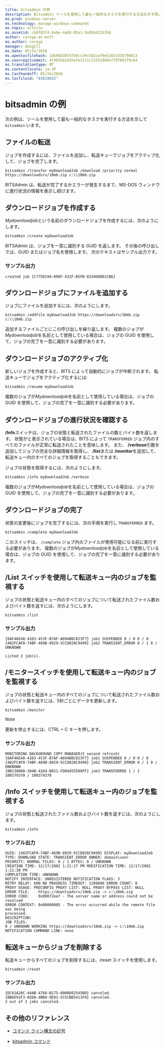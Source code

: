 ```yaml
---
title: bitsadmin の例
description: Bitsadmin ツールを使用して最も一般的なタスクを実行する方法を示す例。
ms.prod: windows-server
ms.technology: manage-windows-commands
ms.topic: article
ms.assetid: cb8f8374-ba6e-4a68-85a1-9a95b8215354
author: coreyp-at-msft
ms.author: coreyp
manager: dongill
ms.date: 05/31/2018
ms.openlocfilehash: 1db9dd387d7b9cc39c582ce79e5163c83579b613
ms.sourcegitcommit: 4f407b82435afe3111c215510b0ef797863f9cb4
ms.translationtype: MT
ms.contentlocale: ja-JP
ms.lasthandoff: 05/24/2020
ms.locfileid: "83819632"
---
```

# <a name="bitsadmin-examples"></a>bitsadmin の例

次の例は、ツールを使用して最も一般的なタスクを実行する方法を示して `bitsadmin` います。

## <a name="transfer-a-file"></a>ファイルの転送

ジョブを作成するには、ファイルを追加し、転送キューでジョブをアクティブ化して、ジョブを完了します。

`bitsadmin /transfer myDownloadJob /download /priority normal https://downloadsrv/10mb.zip c:\\10mb.zip`

BITSAdmin は、転送が完了するかエラーが発生するまで、MS-DOS ウィンドウに進行状況の情報を表示し続けます。

## <a name="create-a-download-job"></a>ダウンロードジョブを作成する

*Mydownloadjob*という名前のダウンロードジョブを作成するには、次のようにします。

```
bitsadmin /create myDownloadJob
```

BITSAdmin は、ジョブを一意に識別する GUID を返します。 その後の呼び出しでは、GUID またはジョブ名を使用します。 次のテキストはサンプル出力です。

### <a name="sample-output"></a>サンプル出力

`created job {C775D194-090F-431F-B5FB-8334D00D1CB6}`

## <a name="add-files-to-the-download-job"></a>ダウンロードジョブにファイルを追加する

ジョブにファイルを追加するには、次のようにします。

```
bitsadmin /addfile myDownloadJob https://downloadsrv/10mb.zip c:\\10mb.zip
```

追加するファイルごとにこの呼び出しを繰り返します。 複数のジョブが*Mydownloadjob*を名前として使用している場合は、ジョブの GUID を使用して、ジョブの完了を一意に識別する必要があります。

## <a name="activate-the-download-job"></a>ダウンロードジョブのアクティブ化

新しいジョブを作成すると、BITS によって自動的にジョブが中断されます。 転送キューでジョブをアクティブ化するには:

```
bitsadmin /resume myDownloadJob
```

複数のジョブが*Mydownloadjob*を名前として使用している場合は、ジョブの GUID を使用して、ジョブの完了を一意に識別する必要があります。

## <a name="determine-the-progress-of-the-download-job"></a>ダウンロードジョブの進行状況を確認する

**/Info**スイッチは、ジョブの状態と転送されたファイルの数とバイト数を返します。 状態がと表示されている場合は、BITS によって `TRANSFERRED` ジョブ内のすべてのファイルが正常に転送されたことを意味します。 また、 **/verbose**引数を追加してジョブの完全な詳細情報を取得し、 **/list**または **/monitor**を追加して、転送キュー内のすべてのジョブを取得することもできます。

ジョブの状態を取得するには、次のようにします。

```
bitsadmin /info myDownloadJob /verbose
```

複数のジョブが*Mydownloadjob*を名前として使用している場合は、ジョブの GUID を使用して、ジョブの完了を一意に識別する必要があります。

## <a name="complete-the-download-job"></a>ダウンロードジョブの完了

状態の変更後にジョブを完了するには、次の手順を実行し `TRANSFERRED` ます。

```
bitsadmin /complete myDownloadJob
```

このスイッチは、 `/complete` ジョブ内のファイルが使用可能になる前に実行する必要があります。 複数のジョブが*Mydownloadjob*を名前として使用している場合は、ジョブの GUID を使用して、ジョブの完了を一意に識別する必要があります。

## <a name="monitor-jobs-in-the-transfer-queue-using-the-list-switch"></a>/List スイッチを使用して転送キュー内のジョブを監視する

ジョブの状態と転送キュー内のすべてのジョブについて転送されたファイル数およびバイト数を返すには、次のようにします。

```
bitsadmin /list
```

### <a name="sample-output"></a>サンプル出力

```
{6AF46E48-41D3-453F-B7AF-A694BBC823F7} job1 SUSPENDED 0 / 0 0 / 0
{482FCAF0-74BF-469B-8929-5CCD028C9499} job2 TRANSIENT_ERROR 0 / 1 0 / UNKNOWN

Listed 2 job(s).
```

## <a name="monitor-jobs-in-the-transfer-queue-using-the-monitor-switch"></a>/モニタースイッチを使用して転送キュー内のジョブを監視する

ジョブの状態と転送キュー内のすべてのジョブについて転送されたファイル数およびバイト数を返すには、5秒ごとにデータを更新します。

```
bitsadmin /monitor
```

> [!NOTE]
> 更新を停止するには、CTRL + C キーを押します。

### <a name="sample-output"></a>サンプル出力

```
MONITORING BACKGROUND COPY MANAGER(5 second refresh)
{6AF46E48-41D3-453F-B7AF-A694BBC823F7} job1 SUSPENDED 0 / 0 0 / 0
{482FCAF0-74BF-469B-8929-5CCD028C9499} job2 TRANSIENT_ERROR 0 / 1 0 / UNKNOWN
{0B138008-304B-4264-B021-FD04455588FF} job3 TRANSFERRED 1 / 1 100379370 / 100379370
```

## <a name="monitor-jobs-in-the-transfer-queue-using-the-info-switch"></a>/Info スイッチを使用して転送キュー内のジョブを監視する

ジョブの状態と転送されたファイル数およびバイト数を返すには、次のようにします。

```
bitsadmin /info
```

### <a name="sample-output"></a>サンプル出力

```
GUID: {482FCAF0-74BF-469B-8929-5CCD028C9499} DISPLAY: myDownloadJob
TYPE: DOWNLOAD STATE: TRANSIENT_ERROR OWNER: domain\user
PRIORITY: NORMAL FILES: 0 / 1 BYTES: 0 / UNKNOWN
CREATION TIME: 12/17/2002 1:21:17 PM MODIFICATION TIME: 12/17/2002 1:21:30 PM
COMPLETION TIME: UNKNOWN
NOTIFY INTERFACE: UNREGISTERED NOTIFICATION FLAGS: 3
RETRY DELAY: 600 NO PROGRESS TIMEOUT: 1209600 ERROR COUNT: 0
PROXY USAGE: PRECONFIG PROXY LIST: NULL PROXY BYPASS LIST: NULL
ERROR FILE:    https://downloadsrv/10mb.zip -> c:\10mb.zip
ERROR CODE:    0x80072ee7 - The server name or address could not be resolved
ERROR CONTEXT: 0x00000005 - The error occurred while the remote file was being
processed.
DESCRIPTION:
JOB FILES:
0 / UNKNOWN WORKING https://downloadsrv/10mb.zip -> c:\10mb.zip
NOTIFICATION COMMAND LINE: none
```

## <a name="delete-jobs-from-the-transfer-queue"></a>転送キューからジョブを削除する

転送キューからすべてのジョブを削除するには、/reset スイッチを使用します。

```
bitsadmin /reset
```

### <a name="sample-output"></a>サンプル出力

```
{DC61A20C-44AB-4768-B175-8000D02545B9} canceled.
{BB6E91F3-6EDA-4BB4-9E01-5C5CBB5411F8} canceled.
2 out of 2 jobs canceled.
```

## <a name="additional-references"></a>その他のリファレンス

- [コマンド ライン構文の記号](command-line-syntax-key.md)

- [bitsadmin コマンド](bitsadmin.md)
